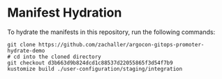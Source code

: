 # Manifest Hydration

To hydrate the manifests in this repository, run the following commands:

```shell
git clone https://github.com/zachaller/argocon-gitops-promoter-hydrate-demo
# cd into the cloned directory
git checkout d3b663d9b824dcd1c88537d22055865f3d54f7b9
kustomize build ./user-configuration/staging/integration
```
